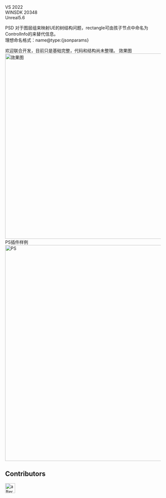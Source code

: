 VS 2022   
WINSDK 20348  
Unreal5.6  

PSD 对于图层组来映射UE的树结构问题，rectangle可由孩子节点中命名为 ControlInfo的来替代信息。  
理想命名格式：name@type:{jsonparams}

欢迎联合开发，目前只是基础完整，代码和结构尚未整理。
效果图  
<img width="4005" height="601" alt="效果图" src="https://github.com/user-attachments/assets/3fd15897-adcf-4f52-bf97-41595568b3ce" />
PS插件样例  
<img width="1679" height="700" alt="PS" src="https://github.com/user-attachments/assets/f0b4d8b9-4632-4b7b-af6c-a95ebe383560" />


## Contributors
[<img src="https://wsrv.nl/?url=github.com/afternoon2.png?w=64&h=64&mask=circle&fit=cover&maxage=1w" width="32" height="32" alt="afternoon2" />](https://github.com/straywriter) 

